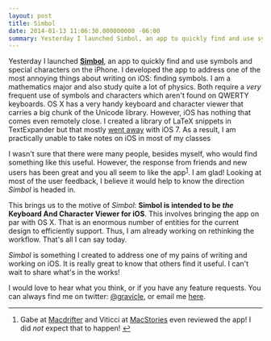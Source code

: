 ```yaml
---
layout: post
title: Simbol
date: 2014-01-13 11:06:30.000000000 -06:00
summary: Yesterday I launched Simbol, an app to quickly find and use symbols and special characters on the iPhone.
---
```

Yesterday I launched <a href="http://culturedpixel.com/simbol/"><strong>Simbol</strong></a>, an app to quickly find and use symbols and special characters on the iPhone. I developed the app to address one of the most annoying things about writing on iOS: finding symbols. I am a mathematics major and also study quite a lot of physics. Both require a <em>very</em> frequent use of symbols and characters which aren't found on QWERTY keyboards. OS X has a very handy keyboard and character viewer that carries a big chunk of the Unicode library. However, iOS has nothing that comes even remotely close. I created a library of LaTeX snippets in TextExpander but that mostly <a href="http://smilesoftware.com/blog/entry/how-ios-7-affects-textexpander-touch">went away</a> with iOS 7. As a result, I am practically unable to take notes on iOS in most of my classes


I wasn't sure that there were many people, besides myself, who would find something like this useful. However, the response from friends and new users has been great and you all seem to like the app<sup id="fnref-759:fn-1"><a href="#fn-759:fn-1" rel="footnote">1</a></sup>. I am glad! Looking at most of the user feedback, I believe it would help to know the direction <em>Simbol</em> is headed in.

This brings us to the motive of <em>Simbol</em>: <strong>Simbol is intended to be <em>the</em> Keyboard And Character Viewer for iOS</strong>. This involves bringing the app on par with OS X. That is an enormous number of entities for the current design to efficiently support. Thus, I am already working on rethinking the workflow. That's all I can say today.

<em>Simbol</em> is something I created to address one of my pains of writing and working on iOS. It is really great to know that others find it useful. I can't wait to share what's in the works!

I would love to hear what you think, or if you have any feature requests. You can always find me on twitter: <a href="https://twitter.com/gravicle">@gravicle</a>, or email me <a href="mailto:gravicle@gmail.com">here</a>.

<div class="footnotes">
<hr />
<ol>

<li id="fn-759:fn-1">
Gabe at <a href="http://www.macdrifter.com/2014/01/simbol-for-iphone.html">Macdrifter</a> and Viticci at <a href="http://www.macstories.net/reviews/simbol-for-iphone/">MacStories</a> even reviewed the app! I did <em>not</em> expect that to happen!&#160;<a href="#fnref-759:fn-1" rev="footnote">&#8617;</a>
</li>

</ol>
</div>
